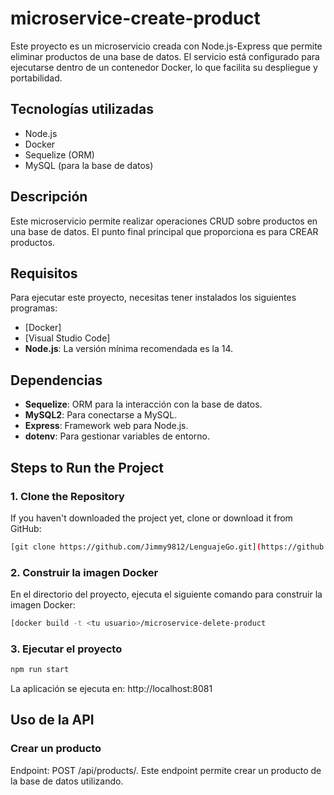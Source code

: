 # microservice-create-product

Este proyecto es un microservicio creada con Node.js-Express que permite eliminar productos de una base de datos. El servicio está configurado para ejecutarse dentro de un contenedor Docker, lo que facilita su despliegue y portabilidad.

## Tecnologías utilizadas
- Node.js
- Docker
- Sequelize (ORM)
- MySQL (para la base de datos)

## Descripción

Este microservicio permite realizar operaciones CRUD sobre productos en una base de datos. El punto final principal que proporciona es para CREAR productos.

## Requisitos

Para ejecutar este proyecto, necesitas tener instalados los siguientes programas:

- [Docker]
- [Visual Studio Code]
- **Node.js**: La versión mínima recomendada es la 14.

## Dependencias

- **Sequelize**: ORM para la interacción con la base de datos.
- **MySQL2**: Para conectarse a MySQL.
- **Express**: Framework web para Node.js.
- **dotenv**: Para gestionar variables de entorno.


## Steps to Run the Project

### 1. Clone the Repository

If you haven't downloaded the project yet, clone or download it from GitHub:

```bash
[git clone https://github.com/Jimmy9812/LenguajeGo.git](https://github.com/Karolpineda/microservice-create-product.git)
```
### 2. Construir la imagen Docker
En el directorio del proyecto, ejecuta el siguiente comando para construir la imagen Docker:

```bash
[docker build -t <tu usuario>/microservice-delete-product
```

### 3. Ejecutar el proyecto

```bash
npm run start

```
La aplicación se ejecuta en: http://localhost:8081

## Uso de la API
### Crear un producto
Endpoint: POST /api/products/.
Este endpoint permite crear un producto de la base de datos utilizando.
